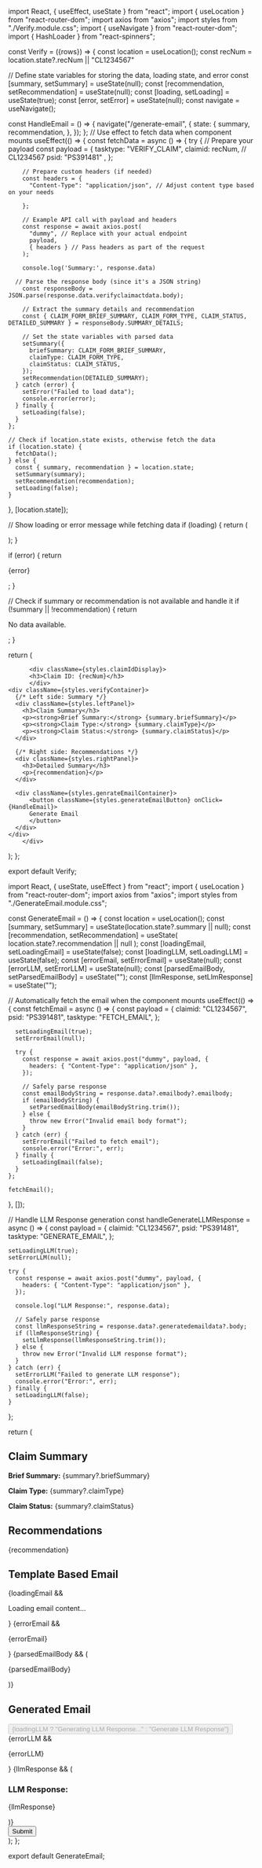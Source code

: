 
import React, { useEffect, useState } from "react";
import { useLocation } from "react-router-dom";
import axios from "axios";
import styles from "./Verify.module.css";
import { useNavigate } from "react-router-dom";
import { HashLoader } from "react-spinners";


const Verify = ({rows}) => {
  const location = useLocation();
  const recNum = location.state?.recNum || "CL1234567"
  

  // Define state variables for storing the data, loading state, and error
  const [summary, setSummary] = useState(null);
  const [recommendation, setRecommendation] = useState(null);
  const [loading, setLoading] = useState(true);
  const [error, setError] = useState(null);
      const navigate = useNavigate();


const HandleEmail = () => {
  navigate("/generate-email", {
    state: {
      summary,
      recommendation,
    },
  });
};
  // Use effect to fetch data when component mounts
  useEffect(() => {
    const fetchData = async () => {
      try {
        // Prepare your payload
        const payload = {
         tasktype: "VERIFY_CLAIM",
         claimid: recNum,
        // CL1234567
         psid: "PS391481" ,
        };

        // Prepare custom headers (if needed)
        const headers = {
          "Content-Type": "application/json", // Adjust content type based on your needs

        };

        // Example API call with payload and headers
        const response = await axios.post(
          "dummy", // Replace with your actual endpoint
          payload,
          { headers } // Pass headers as part of the request
        );
        
        console.log('Summary:', response.data)

      // Parse the response body (since it's a JSON string)
        const responseBody = JSON.parse(response.data.verifyclaimactdata.body);

        // Extract the summary details and recommendation
        const { CLAIM_FORM_BRIEF_SUMMARY, CLAIM_FORM_TYPE, CLAIM_STATUS, DETAILED_SUMMARY } = responseBody.SUMMARY_DETAILS;

        // Set the state variables with parsed data
        setSummary({
          briefSummary: CLAIM_FORM_BRIEF_SUMMARY,
          claimType: CLAIM_FORM_TYPE,
          claimStatus: CLAIM_STATUS,
        });
        setRecommendation(DETAILED_SUMMARY);
      } catch (error) {
        setError("Failed to load data");
        console.error(error);
      } finally {
        setLoading(false);
      }
    };

    // Check if location.state exists, otherwise fetch the data
    if (location.state) {
      fetchData();
    } else {
      const { summary, recommendation } = location.state;
      setSummary(summary);
      setRecommendation(recommendation);
      setLoading(false);
    }
  }, [location.state]);

  // Show loading or error message while fetching data
 if (loading) {
    return (
      <div className={styles.spinnerContainer}>
          <HashLoader color="#0f5fdc" size={40} />
      </div>
    );
  }

  if (error) {
    return <p>{error}</p>;
  }

  // Check if summary or recommendation is not available and handle it
  if (!summary || !recommendation) {
    return <p>No data available.</p>;
  }

  return (
    <div>
      
          <div className={styles.claimIdDisplay}>
          <h3>Claim ID: {recNum}</h3>  
          </div>
    <div className={styles.verifyContainer}>
      {/* Left side: Summary */}
      <div className={styles.leftPanel}>
        <h3>Claim Summary</h3>
        <p><strong>Brief Summary:</strong> {summary.briefSummary}</p>
        <p><strong>Claim Type:</strong> {summary.claimType}</p>
        <p><strong>Claim Status:</strong> {summary.claimStatus}</p>
      </div>

      {/* Right side: Recommendations */}
      <div className={styles.rightPanel}>
        <h3>Detailed Summary</h3>
        <p>{recommendation}</p>
      </div>
      
      <div className={styles.genrateEmailContainer}>
          <button className={styles.generateEmailButton} onClick={HandleEmail}>
          Generate Email
          </button>
      </div>
    </div>
        </div>

  );
};

export default Verify; 


import React, { useState, useEffect } from "react";
import { useLocation } from "react-router-dom";
import axios from "axios";
import styles from "./GenerateEmail.module.css";

const GenerateEmail = () => {
  const location = useLocation();
  const [summary, setSummary] = useState(location.state?.summary || null);
  const [recommendation, setRecommendation] = useState(
    location.state?.recommendation || null
  );
  const [loadingEmail, setLoadingEmail] = useState(false);
  const [loadingLLM, setLoadingLLM] = useState(false);
  const [errorEmail, setErrorEmail] = useState(null);
  const [errorLLM, setErrorLLM] = useState(null);
  const [parsedEmailBody, setParsedEmailBody] = useState("");
  const [llmResponse, setLlmResponse] = useState("");

  // Automatically fetch the email when the component mounts
  useEffect(() => {
    const fetchEmail = async () => {
      const payload = {
        claimid: "CL1234567",
        psid: "PS391481",
        tasktype: "FETCH_EMAIL",
      };

      setLoadingEmail(true);
      setErrorEmail(null);

      try {
        const response = await axios.post("dummy", payload, {
          headers: { "Content-Type": "application/json" },
        });

        // Safely parse response
        const emailBodyString = response.data?.emailbody?.emailbody;
        if (emailBodyString) {
          setParsedEmailBody(emailBodyString.trim());
        } else {
          throw new Error("Invalid email body format");
        }
      } catch (err) {
        setErrorEmail("Failed to fetch email");
        console.error("Error:", err);
      } finally {
        setLoadingEmail(false);
      }
    };

    fetchEmail();
  }, []);

  // Handle LLM Response generation
  const handleGenerateLLMResponse = async () => {
    const payload = {
      claimid: "CL1234567",
      psid: "PS391481",
      tasktype: "GENERATE_EMAIL",
    };

    setLoadingLLM(true);
    setErrorLLM(null);

    try {
      const response = await axios.post("dummy", payload, {
        headers: { "Content-Type": "application/json" },
      });

      console.log("LLM Response:", response.data);

      // Safely parse response
      const llmResponseString = response.data?.generatedemaildata?.body;
      if (llmResponseString) {
        setLlmResponse(llmResponseString.trim());
      } else {
        throw new Error("Invalid LLM response format");
      }
    } catch (err) {
      setErrorLLM("Failed to generate LLM response");
      console.error("Error:", err);
    } finally {
      setLoadingLLM(false);
    }
  };

  return (
    <div className={styles.container}>
      <div className={styles.leftSection}>
        <div className={styles.sectionWindow}>
          <h2>Claim Summary</h2>
          <p><strong>Brief Summary:</strong> {summary?.briefSummary}</p>
          <p><strong>Claim Type:</strong> {summary?.claimType}</p>
          <p><strong>Claim Status:</strong> {summary?.claimStatus}</p>
        </div>
        <div className={styles.sectionWindow}>
          <h2>Recommendations</h2>
          <p>{recommendation}</p>
        </div>
      </div>
      <div className={styles.rightSection}>
        <div className={styles.sectionWindow}>
          <h2>Template Based Email</h2>
          {loadingEmail && <p>Loading email content...</p>}
          {errorEmail && <p className={styles.errorText}>{errorEmail}</p>}
          {parsedEmailBody && (
            <div className={styles.emailPreview}>
              <p className={styles.emailContent}>{parsedEmailBody}</p>
            </div>
          )}
        </div>
        <div className={styles.sectionWindow}>
          <h2>Generated Email</h2>
          <button
            className={styles.generateButton}
            onClick={handleGenerateLLMResponse}
            disabled={loadingLLM}
          >
            {loadingLLM ? "Generating LLM Response..." : "Generate LLM Response"}
          </button>
          {errorLLM && <p className={styles.errorText}>{errorLLM}</p>}
          {llmResponse && (
            <div className={styles.emailPreview}>
              <h3>LLM Response:</h3>
              <p className={styles.emailContent}>{llmResponse}</p>
            </div>
          )}
        </div>
        <button className={styles.submitButton}>Submit</button>
      </div>
    </div>
  );
};

export default GenerateEmail;
